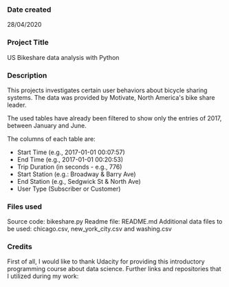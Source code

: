 
### Date created
28/04/2020

### Project Title
US Bikeshare data analysis with Python

### Description
This projects investigates certain user behaviors about bicycle sharing systems.
The data was provided by Motivate, North America's bike share leader.

The used tables have already been filtered to show only the entries of 2017, between January and June.

The columns of each table are:

 - Start Time (e.g., 2017-01-01 00:07:57)
 - End Time (e.g., 2017-01-01   00:20:53)
 - Trip Duration (in seconds - e.g., 776)
 - Start Station (e.g.: Broadway & Barry Ave)
 - End Station (e.g., Sedgwick St & North Ave)
 - User Type (Subscriber or Customer)

### Files used
Source code:    bikeshare.py
Readme file:    README.md
Additional data files to be used: chicago.csv, new_york_city.csv and washing.csv

### Credits
First of all, I would like to thank Udacity for providing this introductory programming course about data science.
Further links and repositories that I utilized during my work:
